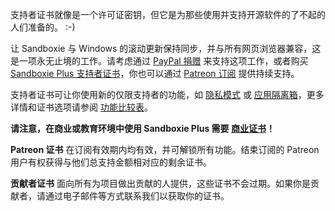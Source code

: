 支持者证书就像是一个许可证密钥，但它是为那些使用并支持开源软件的了不起的人们准备的。 :-)

让 Sandboxie 与 Windows 的滚动更新保持同步，并与所有网页浏览器兼容，这是一项永无止境的工作。请考虑通过 [PayPal 捐赠](https://sandboxie-plus.com/go.php?to=donate) 来支持这项工作，或者购买 [Sandboxie Plus 支持者证书](https://sandboxie-plus.com/go.php?to=sbie-get-cert)，你也可以通过 [Patreon 订阅](https://sandboxie-plus.com/go.php?to=patreon) 提供持续支持。

支持者证书可让你使用新的仅限支持者的功能，如 [隐私模式](./PlusContent/zh_CN/privacy-mode.md) 或 [应用隔离箱](./PlusContent/zh_CN/compartment-mode.md)，更多详情和证书选项请参阅 [功能比较表](https://sandboxie-plus.com/feature-comparison/)。

**请注意，在商业或教育环境中使用 Sandboxie Plus 需要 [商业证书](https://xanasoft.com/product/sandboxie-plus-business/)！**

**Patreon 证书** 在订阅有效期内均有效，并可解锁所有功能。结束订阅的 Patreon 用户有权获得与他们总支持金额相对应的剩余证书。

**贡献者证书** 面向所有为项目做出贡献的人提供，这些证书不会过期。如果你是贡献者，请通过电子邮件等方式联系我们以获取你的证书。

<!-- 如果你过去已经捐赠过（在商店推出之前），或者是 Patreon 会员，你可以 [在此](https://xanasoft.com/get_cert.php) 获取你的支持者证书，只需输入你在 PayPal 或 Patreon 中使用的电子邮件地址，然后下载你的证书。

新的捐赠必须表明他们想要获得证书（出于官僚程序原因），并且每月会更新一到两次。若要立即获得支持者证书，请使用提供的 [购买选项](https://sandboxie-plus.com/go.php?to=sbie-get-cert)。 -->
